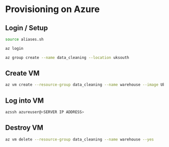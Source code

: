 # Provisioning on Azure

## Login / Setup

```bash
source aliases.sh

az login

az group create --name data_cleaning --location uksouth
```

## Create VM

```bash
az vm create --resource-group data_cleaning --name warehouse --image UbuntuLTS --generate-ssh-keys --admin-username azureuser
```

## Log into VM

```bash
azssh azureuser@<SERVER IP ADDRESS>
```

## Destroy VM

```bash
az vm delete --resource-group data_cleaning --name warehouse --yes
```